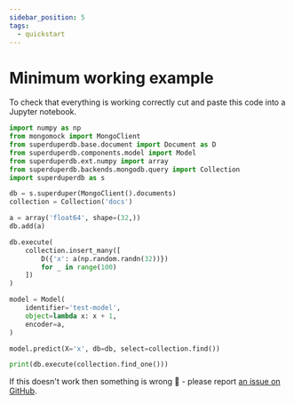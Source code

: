 ```yaml
---
sidebar_position: 5
tags:
  - quickstart
---
```


# Minimum working example

To check that everything is working correctly cut and paste this code into a Jupyter notebook.

```python
import numpy as np
from mongomock import MongoClient
from superduperdb.base.document import Document as D
from superduperdb.components.model import Model
from superduperdb.ext.numpy import array
from superduperdb.backends.mongodb.query import Collection
import superduperdb as s

db = s.superduper(MongoClient().documents)
collection = Collection('docs')

a = array('float64', shape=(32,))
db.add(a)

db.execute(
    collection.insert_many([
        D({'x': a(np.random.randn(32))})
        for _ in range(100)
    ])
)

model = Model(
    identifier='test-model',
    object=lambda x: x + 1,
    encoder=a,
)

model.predict(X='x', db=db, select=collection.find())

print(db.execute(collection.find_one()))
```

If this doesn't work then something is wrong 🙉 - please report [an issue on GitHub](https://github.com/SuperDuperDB/superduperdb/issues).